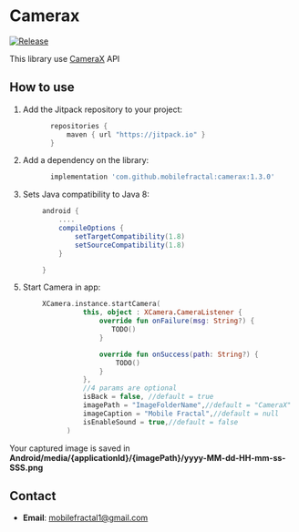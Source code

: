Camerax
=====================
[![Release][jitpack-svg]][jitpack-link]

This library use [CameraX](https://developer.android.com/training/camerax) API

## How to use

1) Add the Jitpack repository to your project:
```groovy
          repositories {
              maven { url "https://jitpack.io" }
          }
```
2) Add a dependency on the library:
```groovy
          implementation 'com.github.mobilefractal:camerax:1.3.0'
```
3) Sets Java compatibility to Java 8:
```groovy
        android {
            ....
            compileOptions {
                setTargetCompatibility(1.8)
                setSourceCompatibility(1.8)
            }

        }
```

5) Start Camera in app:
```kotlin
        XCamera.instance.startCamera(
                  this, object : XCamera.CameraListener {
                      override fun onFailure(msg: String?) {
                         TODO()
                      }

                      override fun onSuccess(path: String?) {
                          TODO()
                      }
                  },
                  //4 params are optional
                  isBack = false, //default = true
                  imagePath = "ImageFolderName",//default = "CameraX"
                  imageCaption = "Mobile Fractal",//default = null
                  isEnableSound = true,//default = false
              )
```

Your captured image is saved in **Android/media/{applicationId}/{imagePath}/yyyy-MM-dd-HH-mm-ss-SSS.png**

## Contact
- **Email**: mobilefractal1@gmail.com

[jitpack-svg]: https://jitpack.io/v/mobilefractal/camerax.svg
[jitpack-link]: https://jitpack.io/#mobilefractal/camerax
